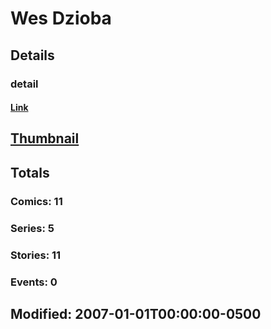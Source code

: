 # Wes  Dzioba 
## Details
### detail
#### [Link](http://marvel.com/comics/creators/9671/wes_dzioba?utm_campaign=apiRef&utm_source=225578a89fc76f3d20fbffda5d17a88d)
## [Thumbnail](http://i.annihil.us/u/prod/marvel/i/mg/b/40/image_not_available.jpg)
## Totals
### Comics: 11
### Series: 5
### Stories: 11
### Events: 0
## Modified: 2007-01-01T00:00:00-0500